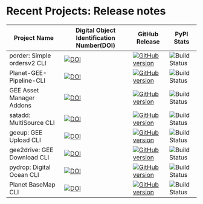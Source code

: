 # Recent Projects: Release notes

| Project Name 			  	 | 							Digital Object Identification Number(DOI)							   | GitHub Release | PyPI Stats |
|----------------------------|-------------------------------------------------------------------------------------------------|----------------|------------|
| porder: Simple ordersv2 CLI|[![DOI](https://zenodo.org/badge/DOI/10.5281/zenodo.1534692.svg)](https://doi.org/10.5281/zenodo.1534692)|[![GitHub version](https://badge.fury.io/gh/samapriya%2Fporder.svg)](https://badge.fury.io/gh/samapriya%2Fporder)|![Build Status](https://img.shields.io/badge/dynamic/json.svg?label=downloads&url=https%3A%2F%2Fpypistats.org%2Fapi%2Fpackages%2Fporder%2Frecent%3Fperiod%3Dmonth&query=%24.data.last_month&colorB=blue&suffix=%2fmonth)|
| Planet-GEE-Pipeline-CLI    | [![DOI](https://zenodo.org/badge/90417237.svg)](https://zenodo.org/badge/latestdoi/90417237)    | [![GitHub version](https://badge.fury.io/gh/samapriya%2FPlanet-GEE-Pipeline-CLI.svg)](https://badge.fury.io/gh/samapriya%2FPlanet-GEE-Pipeline-CLI)|![Build Status](https://img.shields.io/badge/dynamic/json.svg?label=downloads&url=https%3A%2F%2Fpypistats.org%2Fapi%2Fpackages%2Fppipe%2Frecent%3Fperiod%3Dmonth&query=%24.data.last_month&colorB=blue&suffix=%2fmonth)|
| GEE Asset Manager Addons   | [![DOI](https://zenodo.org/badge/87708514.svg)](https://zenodo.org/badge/latestdoi/87708514)    |[![GitHub version](https://badge.fury.io/gh/samapriya%2Fgee_asset_manager_addon.svg)](https://badge.fury.io/gh/samapriya%2Fgee_asset_manager_addon)|![Build Status](https://img.shields.io/badge/dynamic/json.svg?label=downloads&url=https%3A%2F%2Fpypistats.org%2Fapi%2Fpackages%2Fgeeadd%2Frecent%3Fperiod%3Dmonth&query=%24.data.last_month&colorB=blue&suffix=%2fmonth)|
|satadd: MultiSource CLI|[![DOI](https://zenodo.org/badge/DOI/10.5281/zenodo.1450622.svg)](https://doi.org/10.5281/zenodo.1450622)|[![GitHub version](https://badge.fury.io/gh/samapriya%2Fsatadd.svg)](https://badge.fury.io/gh/samapriya%2Fsatadd)|![Build Status](https://img.shields.io/badge/dynamic/json.svg?label=downloads&url=https%3A%2F%2Fpypistats.org%2Fapi%2Fpackages%2Fsatadd%2Frecent%3Fperiod%3Dmonth&query=%24.data.last_month&colorB=blue&suffix=%2fmonth)|
|geeup: GEE Upload CLI       | [![DOI](https://zenodo.org/badge/144343870.svg)](https://zenodo.org/badge/latestdoi/144343870)  |[![GitHub version](https://badge.fury.io/gh/samapriya%2Fgeeup.svg)](https://badge.fury.io/gh/samapriya%2Fgeeup)|![Build Status](https://img.shields.io/badge/dynamic/json.svg?label=downloads&url=https%3A%2F%2Fpypistats.org%2Fapi%2Fpackages%2Fgeeup%2Frecent%3Fperiod%3Dmonth&query=%24.data.last_month&colorB=blue&suffix=%2fmonth)|
|gee2drive: GEE Download CLI | [![DOI](https://zenodo.org/badge/142454859.svg)](https://zenodo.org/badge/latestdoi/142454859)  |[![GitHub version](https://badge.fury.io/gh/samapriya%2Fgee2drive.svg)](https://badge.fury.io/gh/samapriya%2Fgee2drive)|![Build Status](https://img.shields.io/badge/dynamic/json.svg?label=downloads&url=https%3A%2F%2Fpypistats.org%2Fapi%2Fpackages%2Fgee2drive%2Frecent%3Fperiod%3Dmonth&query=%24.data.last_month&colorB=blue&suffix=%2fmonth)|
|pydrop: Digital Ocean CLI   | [![DOI](https://zenodo.org/badge/141707238.svg)](https://zenodo.org/badge/latestdoi/141707238)  |[![GitHub version](https://badge.fury.io/gh/samapriya%2Fpydrop.svg)](https://badge.fury.io/gh/samapriya%2Fpydrop)|![Build Status](https://img.shields.io/badge/dynamic/json.svg?label=downloads&url=https%3A%2F%2Fpypistats.org%2Fapi%2Fpackages%2Fpydrop%2Frecent%3Fperiod%3Dmonth&query=%24.data.last_month&colorB=blue&suffix=%2fmonth)|
|Planet BaseMap CLI|[![DOI](https://zenodo.org/badge/DOI/10.5281/zenodo.1432872.svg)](https://doi.org/10.5281/zenodo.1432872)|[![GitHub version](https://badge.fury.io/gh/samapriya%2FPlanet-Mosaic-Quads-Download-CLI.svg)](https://badge.fury.io/gh/samapriya%2FPlanet-Mosaic-Quads-Download-CLI)|![Build Status](https://img.shields.io/badge/dynamic/json.svg?label=downloads&url=https%3A%2F%2Fpypistats.org%2Fapi%2Fpackages%2Fpbasemap%2Frecent%3Fperiod%3Dmonth&query=%24.data.last_month&colorB=blue&suffix=%2fmonth)|
